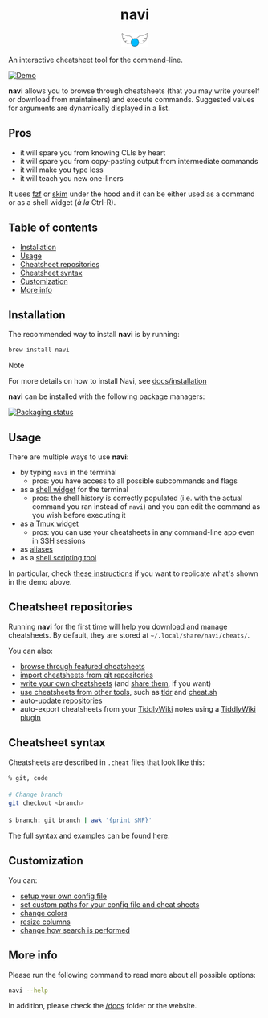 <div align="center">
  <h1>navi</h1>
  <img src="https://raw.githubusercontent.com/1995parham/navi/main/assets/icon.png" alt="icon" height="28px"/>
</div>

An interactive cheatsheet tool for the command-line.

[![Demo](https://asciinema.org/a/406461.svg)](https://asciinema.org/a/406461)

**navi** allows you to browse through cheatsheets (that you may write yourself or download from maintainers) and execute commands. Suggested values for arguments are dynamically displayed in a list.

## Pros

- it will spare you from knowing CLIs by heart
- it will spare you from copy-pasting output from intermediate commands
- it will make you type less
- it will teach you new one-liners

It uses [fzf](https://github.com/junegunn/fzf) or [skim](https://github.com/lotabout/skim) under the hood and it can be either used as a command or as a shell widget (_à la_ Ctrl-R).

## Table of contents

- [Installation](#installation)
- [Usage](#usage)
- [Cheatsheet repositories](#cheatsheet-repositories)
- [Cheatsheet syntax](#cheatsheet-syntax)
- [Customization](#customization)
- [More info](#more-info)

## Installation

The recommended way to install **navi** is by running:

```sh
brew install navi
```

> [!NOTE]
> For more details on how to install Navi, see [docs/installation](docs/installation/README.md)

**navi** can be installed with the following package managers:

[![Packaging status](https://repology.org/badge/vertical-allrepos/navi.svg)](https://repology.org/project/navi/versions)

## Usage

There are multiple ways to use **navi**:

- by typing `navi` in the terminal
  - pros: you have access to all possible subcommands and flags
- as a [shell widget](docs/widgets/README.md#installing-the-shell-widget) for the terminal
  - pros: the shell history is correctly populated (i.e. with the actual command you ran instead of `navi`) and you can edit the command as you wish before executing it
- as a [Tmux widget](docs/widgets/howto/TMUX.md)
  - pros: you can use your cheatsheets in any command-line app even in SSH sessions
- as [aliases](docs/cheatsheet/syntax/README.md#aliases)
- as a [shell scripting tool](docs/usage/shell-scripting/README.md)

In particular, check [these instructions](https://github.com/denisidoro/navi/issues/491) if you want to replicate what's shown in the demo above.

## Cheatsheet repositories

Running **navi** for the first time will help you download and manage cheatsheets. By default, they are stored at `~/.local/share/navi/cheats/`.

You can also:

- [browse through featured cheatsheets](docs/usage/commands/repo/README.md#browsing-through-cheatsheet-repositories)
- [import cheatsheets from git repositories](docs/cheatsheet/repositories/README.md#importing-cheatsheet-repositories)
- [write your own cheatsheets](#cheatsheet-syntax) (and [share them](docs/cheatsheet/repositories/README.md#submitting-cheatsheets), if you want)
- [use cheatsheets from other tools](docs/cheatsheet/README.md#using-cheatsheets-from-other-tools), such as [tldr](https://github.com/tldr-pages/tldr) and [cheat.sh](https://github.com/chubin/cheat.sh)
- [auto-update repositories](docs/cheatsheet/repositories/README.md#auto-updating-repositories)
- auto-export cheatsheets from your [TiddlyWiki](https://tiddlywiki.com/) notes using a [TiddlyWiki plugin](https://bimlas.github.io/tw5-navi-cheatsheet/)

## Cheatsheet syntax

Cheatsheets are described in `.cheat` files that look like this:

```sh
% git, code

# Change branch
git checkout <branch>

$ branch: git branch | awk '{print $NF}'
```

The full syntax and examples can be found [here](docs/cheatsheet/syntax/README.md).

## Customization

You can:

- [setup your own config file](docs/configuration/README.md)
- [set custom paths for your config file and cheat sheets](docs/configuration/README.md#paths-and-environment-variables)
- [change colors](docs/configuration/README.md#changing-colors)
- [resize columns](docs/configuration/README.md#resizing-columns)
- [change how search is performed](docs/configuration/README.md#overriding-fzf-options)

## More info

Please run the following command to read more about all possible options:

```sh
navi --help
```

In addition, please check the [/docs](docs) folder or the website.
